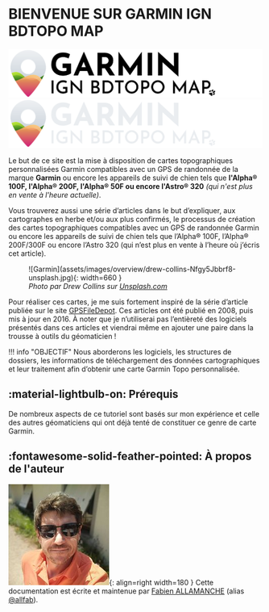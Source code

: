 # **BIENVENUE SUR GARMIN IGN BDTOPO MAP**
![logo-light](assets/images/overview/logo-light.png#only-light)
![logo-dark](assets/images/overview/logo-dark.png#only-dark)


Le but de ce site est la mise à disposition de cartes topographiques personnalisées Garmin compatibles avec un GPS de randonnée de la marque **Garmin** ou encore les appareils de suivi de chien tels que **l'Alpha® 100F, l'Alpha® 200F, l'Alpha® 50F ou encore l'Astro® 320** *(qui n'est plus en vente à l'heure actuelle)*.

Vous trouverez aussi une série d’articles dans le but d’expliquer, aux cartographes en herbe et/ou aux plus confirmés, le processus de création des cartes topographiques compatibles avec un GPS de randonnée Garmin ou encore les appareils de suivi de chien tels que l’Alpha® 100F, l’Alpha® 200F/300F ou encore l’Astro 320 (qui n’est plus en vente à l’heure où j’écris cet article).

<figure markdown>
  ![Garmin](assets/images/overview/drew-collins-Nfgy5Jbbrf8-unsplash.jpg){: width=660 }
  <figcaption><i>Photo par Drew Collins sur <a href="https://unsplash.com" target="_blank">Unsplash.com</a></i></figcaption>
</figure>

Pour réaliser ces cartes, je me suis fortement inspiré de la série d’article publiée sur le site [GPSFileDepot](https://www.gpsfiledepot.com/). Ces articles ont été publié en 2008, puis mis à jour en 2016. À noter que je n’utiliserai pas l’entièreté des logiciels présentés dans ces articles et viendrai même en ajouter une paire dans la trousse à outils du géomaticien !

!!! info "OBJECTIF"
    Nous aborderons les logiciels, les structures de dossiers, les informations de téléchargement des données cartographiques et leur traitement afin d’obtenir une carte Garmin Topo personnalisée.

## **:material-lightbulb-on: Prérequis**

De nombreux aspects de ce tutoriel sont basés sur mon expérience et celle des autres géomaticiens qui ont déjà tenté de constituer ce genre de carte Garmin.

## **:fontawesome-solid-feather-pointed: À propos de l'auteur**

![Allfab](assets/images/overview/allfab.jpg){: align=right width=180 }
Cette documentation est écrite et maintenue par [Fabien ALLAMANCHE](https://www.linkedin.com/in/fabien-allamanche/) (alias [@allfab](https://mapstodon.space/@allfab)). 
